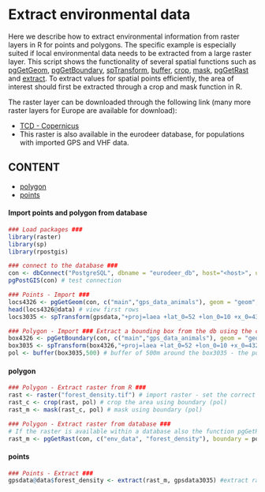# Extract environmental data 

Here we describe how to extract environmental information from raster layers in R for points and polygons. The specific example is especially suited if local environmental data needs to be extracted from a large raster layer. This script shows the functionality of several spatial functions such as [pgGetGeom](https://www.rdocumentation.org/packages/rpostgis/versions/1.4.0/topics/pgGetGeom), [pgGetBoundary](https://www.rdocumentation.org/packages/rpostgis/versions/1.4.0/topics/pgGetBoundary), [spTransform](https://www.rdocumentation.org/packages/sp/versions/1.3-1/topics/spTransform), [buffer](https://www.rdocumentation.org/packages/raster/versions/2.6-7/topics/buffer), [crop](https://www.rdocumentation.org/packages/raster/versions/2.6-7/topics/crop), [mask](https://www.rdocumentation.org/packages/raster/versions/2.6-7/topics/mask), [pgGetRast](https://www.rdocumentation.org/packages/rpostgis/versions/1.4.0/topics/pgGetRast) and [extract](https://www.rdocumentation.org/packages/raster/versions/2.6-7/topics/extract). To extract values for spatial points efficiently, the area of interest should first be extracted through a crop and mask function in R. 

The raster layer can be downloaded through the following link (many more raster layers for Europe are available for download): 
* [TCD - Copernicus](https://land.copernicus.eu/pan-european/high-resolution-layers/forests/tree-cover-density/status-maps/view "High Resolution Layer Tree Cover Density")
* This raster is also available in the eurodeer database, for populations with imported GPS and VHF data.  

## CONTENT 

  * [polygon](#polygon)
  * [points](#points)

#### Import points and polygon from database 
```R
### Load packages ###
library(raster)
library(sp)
library(rpostgis)

### connect to the database ###
con <- dbConnect("PostgreSQL", dbname = "eurodeer_db", host="<host>", user="<myuser>", password="<mypass>")
pgPostGIS(con) # test connection

### Points - Import ###  
locs4326 <- pgGetGeom(con, c("main","gps_data_animals"), geom = "geom", clauses = "WHERE animals_id in (1,2,3,4,5) and gps_validity_code = 1") # import gps locations
head(locs4326@data) # view first rows 
locs3035 <- spTransform(gpsdata,"+proj=laea +lat_0=52 +lon_0=10 +x_0=4321000 +y_0=3210000 +ellps=GRS80 +units=m +no_defs") # transform to SRID 3035

### Polygon - Import ### Extract a bounding box from the db using the corresponding gps locations 
box4326 <- pgGetBoundary(con, c("main","gps_data_animals"), geom = "geom", clauses = "WHERE animals_id in (1,2,3,4,5) and gps_validity_code = 1") # get bounding box in SRID 4326 (i.e., the reference system of the database) 
box3035 <- spTransform(box4326,"+proj=laea +lat_0=52 +lon_0=10 +x_0=4321000 +y_0=3210000 +ellps=GRS80 +units=m +no_defs") # transform to SRID 3035
pol <- buffer(box3035,500) # buffer of 500m around the box3035 - the polygon 
```
#### polygon
```R
### Polygon - Extract raster from R ### 
rast <- raster("forest_density.tif") # import raster - set the correct work directory and name of the raster
rast_c <- crop(rast, pol) # crop the area using boundary (pol)
rast_m <- mask(rast_c, pol) # mask using boundary (pol)

### Polygon - Extract raster from database ###
# If the raster is available within a database also the function pgGetRast can be used instead
rast_m <- pgGetRast(con, c("env_data", "forest_density"), boundary = pol)
```
#### points 
```R
### Points - Extract ### 
gpsdata@data$forest_density <- extract(rast_m, gpsdata3035) #extract raster values for gps locations and add to the data frame 
```
